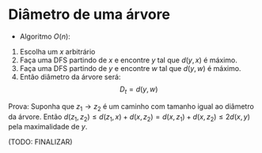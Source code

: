 # Diâmetro de uma árvore

* Algoritmo $O(n)$:
1. Escolha um $x$ arbitrário 
2. Faça uma DFS partindo de $x$ e encontre $y$ tal que $d(y, x)$ é máximo. 
3. Faça uma DFS partindo de $y$ e encontre $w$ tal que $d(y, w)$ é máximo.
4. Então diâmetro da árvore será: 
$$D_t = d(y, w)$$

Prova:
Suponha que $z_1 \to z_2$ é um caminho com tamanho igual ao diâmetro da árvore. Então 
$d(z_1, z_2) \leq d(z_1, x) + d(x, z_2) = d(x, z_1) + d(x, z_2) \leq 2d(x, y)$
pela maximalidade de $y$. 

(TODO: FINALIZAR)


